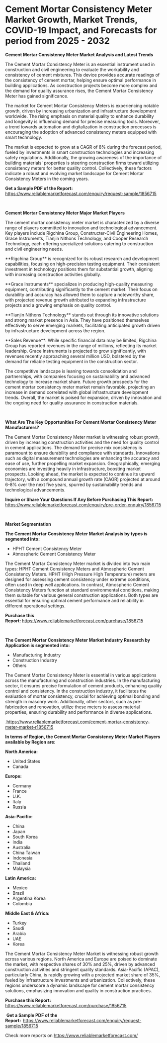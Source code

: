 <p><h1>Cement Mortar Consistency Meter Market Growth, Market Trends, COVID-19 Impact, and Forecasts for period from 2025 - 2032</h1></p><p><strong>Cement Mortar Consistency Meter Market Analysis and Latest Trends</strong></p>
<p><p>The Cement Mortar Consistency Meter is an essential instrument used in construction and civil engineering to evaluate the workability and consistency of cement mixtures. This device provides accurate readings of the consistency of cement mortar, helping ensure optimal performance in building applications. As construction projects become more complex and the demand for quality assurance rises, the Cement Mortar Consistency Meter has gained significance.</p><p>The market for Cement Mortar Consistency Meters is experiencing notable growth, driven by increasing urbanization and infrastructure development worldwide. The rising emphasis on material quality to enhance durability and longevity is influencing demand for precise measuring tools. Moreover, a trend towards automation and digitalization in construction processes is encouraging the adoption of advanced consistency meters equipped with smart technology.</p><p>The market is expected to grow at a CAGR of 8% during the forecast period, fueled by investments in smart construction technologies and increasing safety regulations. Additionally, the growing awareness of the importance of building materials' properties is steering construction firms toward utilizing consistency meters for better quality control. Collectively, these factors indicate a robust and evolving market landscape for Cement Mortar Consistency Meters in the coming years.</p></p>
<p><strong>Get a Sample PDF of the Report:&nbsp;</strong> <a href="https://www.reliablemarketforecast.com/enquiry/request-sample/1856715?utm_campaign=2603&utm_medium=2&utm_source=Github&utm_content=ia&utm_term=27032025&utm_id=cement-mortar-consistency-meter">https://www.reliablemarketforecast.com/enquiry/request-sample/1856715</a></p>
<p>&nbsp;</p>
<p><strong>Cement Mortar Consistency Meter Major Market Players</strong></p>
<p><p>The cement mortar consistency meter market is characterized by a diverse range of players committed to innovation and technological advancement. Key players include Rigchina Group, Constructer-Civil Engineering Homes, Grace Instruments, Tianjin Nithons Technology, and Cooper Research Technology, each offering specialized solutions catering to construction and civil engineering needs.</p><p>**Rigchina Group** is recognized for its robust research and development capabilities, focusing on high-precision testing equipment. Their consistent investment in technology positions them for substantial growth, aligning with increasing construction activities globally. </p><p>**Grace Instruments** specializes in producing high-quality measuring equipment, contributing significantly to the cement market. Their focus on durability and accuracy has allowed them to capture a noteworthy share, with projected revenue growth attributed to expanding infrastructure projects and a growing emphasis on quality control.</p><p>**Tianjin Nithons Technology** stands out through its innovative solutions and strong market presence in Asia. They have positioned themselves effectively to serve emerging markets, facilitating anticipated growth driven by infrastructure development across the region.</p><p>**Sales Revenue**: While specific financial data may be limited, Rigchina Group has reported revenues in the range of millions, reflecting its market leadership. Grace Instruments is projected to grow significantly, with revenues recently approaching several million USD, bolstered by the demand for reliable testing equipment in the construction sector.</p><p>The competitive landscape is leaning towards consolidation and partnerships, with companies focusing on sustainability and advanced technology to increase market share. Future growth prospects for the cement mortar consistency meter market remain favorable, projecting an increase in demand correlated with global infrastructure development trends. Overall, the market is poised for expansion, driven by innovation and the ongoing need for quality assurance in construction materials.</p></p>
<p>&nbsp;</p>
<p><strong>What Are The Key Opportunities For Cement Mortar Consistency Meter Manufacturers?</strong></p>
<p><p>The Cement Mortar Consistency Meter market is witnessing robust growth, driven by increasing construction activities and the need for quality control in cement applications. The demand for precise mix consistency is paramount to ensure durability and compliance with standards. Innovations such as digital measurement technologies are enhancing the accuracy and ease of use, further propelling market expansion. Geographically, emerging economies are investing heavily in infrastructure, boosting market prospects. Looking ahead, the market is expected to continue its upward trajectory, with a compound annual growth rate (CAGR) projected at around 6-8% over the next five years, spurred by sustainability trends and technological advancements.</p></p>
<p><strong>Inquire or Share Your Questions If Any Before Purchasing This Report:</strong> <a href="https://www.reliablemarketforecast.com/enquiry/pre-order-enquiry/1856715?utm_campaign=2603&utm_medium=2&utm_source=Github&utm_content=ia&utm_term=27032025&utm_id=cement-mortar-consistency-meter">https://www.reliablemarketforecast.com/enquiry/pre-order-enquiry/1856715</a></p>
<p>&nbsp;</p>
<p><strong>Market Segmentation</strong></p>
<p><strong>The Cement Mortar Consistency Meter Market Analysis by types is segmented into:</strong></p>
<p><ul><li>HPHT Cement Consistency Meter</li><li>Atmospheric Cement Consistency Meter</li></ul></p>
<p><p>The Cement Mortar Consistency Meter market is divided into two main types: HPHT Cement Consistency Meters and Atmospheric Cement Consistency Meters. HPHT (High Pressure High Temperature) meters are designed for assessing cement consistency under extreme conditions, often used in deep well applications. In contrast, Atmospheric Cement Consistency Meters function at standard environmental conditions, making them suitable for various general construction applications. Both types are essential for ensuring optimal cement performance and reliability in different operational settings.</p></p>
<p><strong>Purchase this Report:&nbsp;</strong><a href="https://www.reliablemarketforecast.com/purchase/1856715?utm_campaign=2603&utm_medium=2&utm_source=Github&utm_content=ia&utm_term=27032025&utm_id=cement-mortar-consistency-meter">https://www.reliablemarketforecast.com/purchase/1856715</a></p>
<p>&nbsp;</p>
<p><strong>The Cement Mortar Consistency Meter Market Industry Research by Application is segmented into:</strong></p>
<p><ul><li>Manufacturing Industry</li><li>Construction Industry</li><li>Others</li></ul></p>
<p><p>The Cement Mortar Consistency Meter is essential in various applications across the manufacturing and construction industries. In the manufacturing sector, it ensures precise formulation of cement products, enhancing quality control and consistency. In the construction industry, it facilitates the evaluation of mortar consistency, crucial for achieving optimal bonding and strength in masonry work. Additionally, other sectors, such as pre-fabrication and renovation, utilize these meters to assess material properties, ensuring durability and performance in diverse applications.</p></p>
<p><a href="https://www.reliablemarketforecast.com/cement-mortar-consistency-meter-market-r1856715?utm_campaign=2603&utm_medium=2&utm_source=Github&utm_content=ia&utm_term=27032025&utm_id=cement-mortar-consistency-meter">&nbsp;https://www.reliablemarketforecast.com/cement-mortar-consistency-meter-market-r1856715</a></p>
<p><strong>In terms of Region, the Cement Mortar Consistency Meter Market Players available by Region are:</strong></p>
<p>
    <p> <strong> North America: </strong>
        <ul>
            <li>United States</li>
            <li>Canada</li>
        </ul>
        </p> 
    <p> <strong> Europe: </strong>
        <ul>
            <li>Germany</li>
            <li>France</li>
            <li>U.K.</li>
            <li>Italy</li>
            <li>Russia</li>
        </ul>
        </p> 
    <p> <strong> Asia-Pacific: </strong>
        <ul>
            <li>China</li>
            <li>Japan</li>
            <li>South Korea</li>
            <li>India</li>
            <li>Australia</li>
            <li>China Taiwan</li>
            <li>Indonesia</li>
            <li>Thailand</li>
            <li>Malaysia</li>
        </ul>
        </p> 
    <p> <strong> Latin America: </strong>
        <ul>
            <li>Mexico</li>
            <li>Brazil</li>
            <li>Argentina Korea</li>
            <li>Colombia</li>
        </ul>
        </p> 
    <p> <strong> Middle East & Africa: </strong>
        <ul>
            <li>Turkey</li>
            <li>Saudi</li>
            <li>Arabia</li>
            <li>UAE</li>
            <li>Korea</li>
        </ul>
    </p>
    </p>
<p><p>The Cement Mortar Consistency Meter Market is witnessing robust growth across various regions. North America and Europe are poised to dominate the market, with respective shares of 30% and 25%, driven by advanced construction activities and stringent quality standards. Asia-Pacific (APAC), particularly China, is rapidly growing with a projected market share of 35%, fueled by infrastructure investments and urbanization. Collectively, these regions underscore a dynamic landscape for cement mortar consistency solutions, emphasizing innovation and quality in construction practices.</p></p>
<p><strong>Purchase this Report: </strong><a href="https://www.reliablemarketforecast.com/purchase/1856715?utm_campaign=2603&utm_medium=2&utm_source=Github&utm_content=ia&utm_term=27032025&utm_id=cement-mortar-consistency-meter">https://www.reliablemarketforecast.com/purchase/1856715</a></p>
<p>&nbsp;<strong>Get a Sample PDF of the Report:&nbsp;&nbsp;</strong><a href="https://www.reliablemarketforecast.com/enquiry/request-sample/1856715?utm_campaign=2603&utm_medium=2&utm_source=Github&utm_content=ia&utm_term=27032025&utm_id=cement-mortar-consistency-meter">https://www.reliablemarketforecast.com/enquiry/request-sample/1856715</a></p>
<p><strong></strong></p>
<p>Check more reports on <a href="https://www.reliablemarketforecast.com/?utm_campaign=2603&utm_medium=2&utm_source=Github&utm_content=ia&utm_term=27032025&utm_id=cement-mortar-consistency-meter">https://www.reliablemarketforecast.com/</a></p>